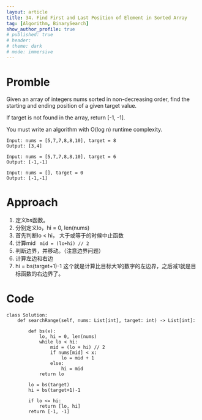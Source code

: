 ```yaml
---
layout: article
title: 34. Find First and Last Position of Element in Sorted Array
tag: [Algorithm, BinarySearch]
show_author_profile: true
# published: true
# header:
# theme: dark
# mode: immersive
---
```


# Promble

Given an array of integers nums sorted in non-decreasing order, find the starting and ending position of a given target value.

If target is not found in the array, return [-1, -1].

You must write an algorithm with O(log n) runtime complexity.

```
Input: nums = [5,7,7,8,8,10], target = 8
Output: [3,4]
```

```
Input: nums = [5,7,7,8,8,10], target = 6
Output: [-1,-1]
```

```
Input: nums = [], target = 0
Output: [-1,-1]
```

# Approach

1. 定义bs函数。
2. 分别定义lo，hi = 0, len(nums)
3. 首先判断lo < hi， 大于或等于的时候中止函数
4. 计算mid
` mid = (lo+hi) // 2`
5. 判断边界，并移动。（注意边界问题）
6. 计算左边和右边
7. hi = bs(target+1)-1 这个就是计算比目标大1的数字的左边界，之后减1就是目标函数的右边界了。

# Code

```
class Solution:
    def searchRange(self, nums: List[int], target: int) -> List[int]:
        
        def bs(x):
            lo, hi = 0, len(nums)
            while lo < hi:
                mid = (lo + hi) // 2
                if nums[mid] < x:
                    lo = mid + 1
                else:
                    hi = mid
            return lo

        lo = bs(target)
        hi = bs(target+1)-1 

        if lo <= hi:
            return [lo, hi]
        return [-1, -1]
```